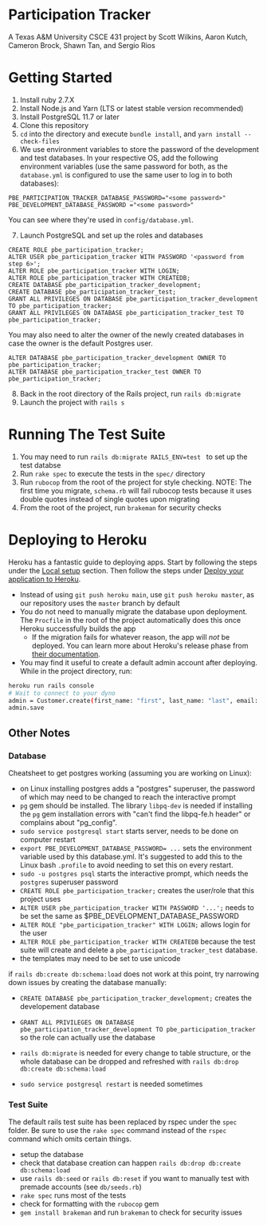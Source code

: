 # Participation Tracker

A Texas A&M University CSCE 431 project by Scott Wilkins, Aaron Kutch, Cameron Brock, Shawn Tan,
and Sergio Rios

# Getting Started
1. Install ruby 2.7.X
2. Install Node.js and Yarn (LTS or latest stable version recommended)
3. Install PostgreSQL 11.7 or later
4. Clone this repository
5. `cd` into the directory and execute `bundle install`, and `yarn install --check-files`
6. We use environment variables to store the password of the development and test databases. In your respective OS, add the following environment variables (use the same password for both, as the `database.yml` is configured to use the same user to log in to both databases):
```
PBE_PARTICIPATION_TRACKER_DATABASE_PASSWORD="<some password>"
PBE_DEVELOPMENT_DATABASE_PASSWORD ="<some password>"
```
You can see where they're used in `config/database.yml`.

7. Launch PostgreSQL and set up the roles and databases
```
CREATE ROLE pbe_participation_tracker;
ALTER USER pbe_participation_tracker WITH PASSWORD '<password from step 6>';
ALTER ROLE pbe_participation_tracker WITH LOGIN;
ALTER ROLE pbe_participation_tracker WITH CREATEDB;
CREATE DATABASE pbe_participation_tracker_development;
CREATE DATABASE pbe_participation_tracker_test;
GRANT ALL PRIVILEGES ON DATABASE pbe_participation_tracker_development TO pbe_participation_tracker;
GRANT ALL PRIVILEGES ON DATABASE pbe_participation_tracker_test TO pbe_participation_tracker;
```
You may also need to alter the owner of the newly created databases in case the owner is the default Postgres user.
```
ALTER DATABASE pbe_participation_tracker_development OWNER TO pbe_participation_tracker;
ALTER DATABASE pbe_participation_tracker_test OWNER TO pbe_participation_tracker;
```

8. Back in the root directory of the Rails project, run `rails db:migrate`
9. Launch the project with `rails s`

# Running The Test Suite
1. You may need to run `rails db:migrate RAILS_ENV=test ` to set up the test databse
2. Run `rake spec` to execute the tests in the `spec/` directory
3. Run `rubocop` from the root of the project for style checking. NOTE: The first time you migrate, `schema.rb` will fail rubocop tests because it uses double quotes instead of single quotes upon migrating
4. From the root of the project, run `brakeman` for security checks

# Deploying to Heroku
Heroku has a fantastic guide to deploying apps.
Start by following the steps under the [Local setup](https://devcenter.heroku.com/articles/getting-started-with-rails6#local-setup) section.
Then follow the steps under [Deploy your application to Heroku](https://devcenter.heroku.com/articles/getting-started-with-rails6#deploy-your-application-to-heroku).
- Instead of using `git push heroku main`, use `git push heroku master`, as our repository uses the `master` branch by default
- You do not need to manually migrate the database upon deployment. The `Procfile` in the root of the project automatically does this once Heroku successfully builds the app
  - If the migration fails for whatever reason, the app will _not_ be deployed. You can learn more about Heroku's release phase from [their documentation](https://devcenter.heroku.com/articles/release-phase/).
- You may find it useful to create a default admin account after deploying. While in the project directory, run:
```bash
heroku run rails console
# Wait to connect to your dyno
admin = Customer.create(first_name: "first", last_name: "last", email: "email@example.com", password: "password", role: "admin")
admin.save
```

## Other Notes
### Database
Cheatsheet to get postgres working (assuming you are working on Linux):
 - on Linux installing postgres adds a "postgres" superuser, the password of which may need to be changed to reach the interactive prompt
 - `pg` gem should be installed. The library `libpq-dev` is needed if installing the `pg` gem installation errors with "can't find the libpq-fe.h header" or complains about "pg_config".
 - `sudo service postgresql start` starts server, needs to be done on computer restart
 - `export PBE_DEVELOPMENT_DATABASE_PASSWORD= ...` sets the environment variable used by this database.yml. It's suggested to add this to the Linux bash `.profile` to avoid needing to set this on every restart.
 - `sudo -u postgres psql` starts the interactive prompt, which needs the `postgres` superuser password
 - `CREATE ROLE pbe_participation_tracker;` creates the user/role that this project uses
 - `ALTER USER pbe_participation_tracker WITH PASSWORD '...';` needs to be set the same as $PBE_DEVELOPMENT_DATABASE_PASSWORD
 - `ALTER ROLE "pbe_participation_tracker" WITH LOGIN;` allows login for the user
 - `ALTER ROLE pbe_participation_tracker WITH CREATEDB` because the test suite will create and delete a `pbe_participation_tracker_test` database.
 - the templates may need to be set to use unicode

if `rails db:create db:schema:load` does not work at this point, try narrowing down issues by creating the database manually:
 - `CREATE DATABASE pbe_participation_tracker_development;` creates the developement database
 - `GRANT ALL PRIVILEGES ON DATABASE pbe_participation_tracker_development TO pbe_participation_tracker` so the role can actually use the database

 - `rails db:migrate` is needed for every change to table structure, or the whole database can be dropped and refreshed with `rails db:drop db:create db:schema:load`
 - `sudo service postgresql restart` is needed sometimes

### Test Suite
The default rails test suite has been replaced by rspec under the `spec` folder. Be sure to use the `rake spec` command instead of the `rspec` command which omits certain things.
 - setup the database
 - check that database creation can happen `rails db:drop db:create db:schema:load`
 - use `rails db:seed` or `rails db:reset` if you want to manually test with premade accounts (see `db/seeds.rb`)
 - `rake spec` runs most of the tests
 - check for formatting with the `rubocop` gem
 - `gem install brakeman` and run `brakeman` to check for security issues
